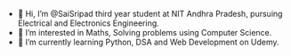 - 👋 Hi, I’m @SaiSripad third year student at NIT Andhra Pradesh, pursuing Electrical and Electronics Engineering.
- 👀 I’m interested in Maths, Solving problems using Computer Science.
- 🌱 I’m currently learning Python, DSA and Web Development on Udemy.

